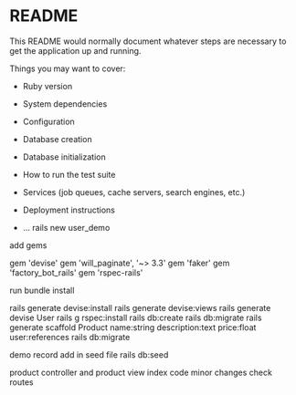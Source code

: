 # README

This README would normally document whatever steps are necessary to get the
application up and running.

Things you may want to cover:

* Ruby version

* System dependencies

* Configuration

* Database creation

* Database initialization

* How to run the test suite

* Services (job queues, cache servers, search engines, etc.)

* Deployment instructions

* ...
rails new user_demo

add gems

gem 'devise' 
gem 'will_paginate', '~> 3.3' 
gem 'faker' 
gem 'factory_bot_rails' 
gem 'rspec-rails'

run bundle install

rails generate devise:install
rails generate devise:views
rails generate devise User
rails g rspec:install
rails db:create
rails db:migrate
rails generate scaffold Product name:string description:text price:float user:references
rails db:migrate


demo record add in seed file
rails db:seed

product controller
and product view index code minor changes check
routes 